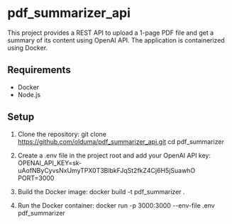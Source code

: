 # pdf_summarizer_api

This project provides a REST API to upload a 1-page PDF file and get a summary of its content using OpenAI API. The application is containerized using Docker.

## Requirements

- Docker
- Node.js

## Setup

1. Clone the repository:
   git clone https://github.com/olduma/pdf_summarizer_api.git
   cd pdf_summarizer

2. Create a .env file in the project root and add your OpenAI API key:
   OPENAI_API_KEY=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
   PORT=3000

4. Build the Docker image:
   docker build -t pdf_summarizer .

5. Run the Docker container:
   docker run -p 3000:3000 --env-file .env pdf_summarizer
